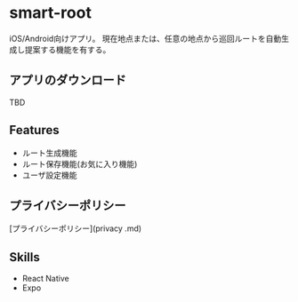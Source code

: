 # smart-root
iOS/Android向けアプリ。
現在地点または、任意の地点から巡回ルートを自動生成し提案する機能を有する。

## アプリのダウンロード
TBD

## Features
- ルート生成機能
- ルート保存機能(お気に入り機能)
- ユーザ設定機能

## プライバシーポリシー

[プライバシーポリシー](privacy .md)

## Skills
- React Native
- Expo
